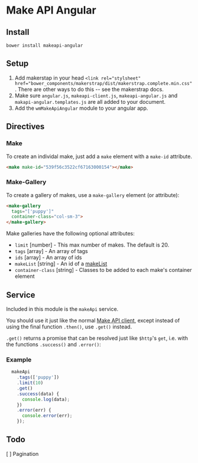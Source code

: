 # Make API Angular

## Install

```
bower install makeapi-angular
```

## Setup

1. Add makerstap in your head `<link rel="stylsheet" href="bower_components/makerstrap/dist/makerstrap.complete.min.css"`. There are other ways to do this -- see the makerstrap docs.
2. Make sure `angular.js`, `makeapi-client.js`, `makeapi-angular.js` and `makapi-angular.templates.js` are all added to your document.
3. Add the `wmMakeApiAngular` module to your angular app.

## Directives

### Make

To create an individal make, just add a `make` element with a `make-id` attribute.

```html
<make make-id="539f56c3522cf67163000154"></make>
```

### Make-Gallery

To create a gallery of makes, use a `make-gallery` element (or attribute):

```html
<make-gallery
  tags="['puppy']"
  container-class="col-sm-3">
</make-gallery>
```

Make galleries have the following optional attributes:

* `limit` [number] - This max number of makes. The default is 20.
* `tags` [array] - An array of tags
* `ids` [array] - An array of ids
* `makeList` [string] - An id of a [makeList](http://mozilla.github.io/makeapi-docs/client-docs/#get-list)
* `container-class` [string] - Classes to be added to each make's container element

## Service

Included in this module is the `makeApi` service.

You should use it just like the normal [Make API client](http://mozilla.github.io/makeapi-docs/client-docs), except instead of using the final function `.then()`, use `.get()` instead.

`.get()` returns a promise that can be resolved just like `$http`'s `get`, i.e. with the functions `.success()` and `.error()`:

### Example

```js
  makeApi
    .tags(['puppy'])
    .limit(10)
    .get()
    .success(data) {
      console.log(data);
    })
    .error(err) {
      console.error(err);
    });
```


## Todo

[ ] Pagination
